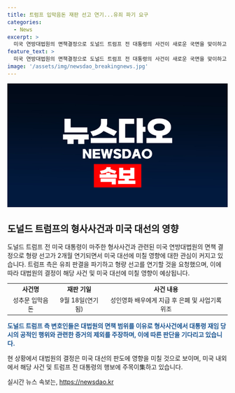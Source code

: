 ```yaml
---
title: 트럼프 입막음돈 재판 선고 연기...유죄 파기 요구
categories:
  - News
excerpt: >
  미국 연방대법원의 면책결정으로 도널드 트럼프 전 대통령의 사건이 새로운 국면을 맞이하고 있다. 입막음 돈 사건의 형량 선고가 2개월 연기된 가운데, 트럼프 측은 유죄 판결을 파기해야 한다는 주장을 내놓았다. 이에 대법원의 결정이 11월 미국 대선에도 영향을 미칠 것으로 예상된다. 현재 미시건주 그랜드래피즈에서 선거 캠페인을 이어가고 있는 트럼프 전 대통령은 형량 선고를 앞두고 있다. 
feature_text: >
  미국 연방대법원의 면책결정으로 도널드 트럼프 전 대통령의 사건이 새로운 국면을 맞이하고 있다. 입막음 돈 사건의 형량 선고가 2개월 연기된 가운데, 트럼프 측은 유죄 판결을 파기해야 한다는 주장을 내놓았다. 이에 대법원의 결정이 11월 미국 대선에도 영향을 미칠 것으로 예상된다. 현재 미시건주 그랜드래피즈에서 선거 캠페인을 이어가고 있는 트럼프 전 대통령은 형량 선고를 앞두고 있다. 
image: '/assets/img/newsdao_breakingnews.jpg'
---
```


<p><img src="/assets/img/newsdao_breakingnews.jpg" alt="ontimetimes 속보" /></p>

<h2 data-ke-size="size26">도널드 트럼프의 형사사건과 미국 대선의 영향</h2>

<p data-ke-size="size16">도널드 트럼프 전 미국 대통령이 마주한 형사사건과 관련된 미국 연방대법원의 면책 결정으로 형량 선고가 2개월 연기되면서 미국 대선에 미칠 영향에 대한 관심이 커지고 있습니다. 트럼프 측은 유죄 판결을 파기하고 형량 선고를 연기할 것을 요청했으며, 이에 따라 대법원의 결정이 해당 사건 및 미국 대선에 미칠 영향이 예상됩니다.</p>

<table>
  <tr>
    <td style="text-align: center; height: 17px;"><b>사건명</b></td>
    <td style="text-align: center; height: 17px;"><b>재판 기일</b></td>
    <td style="text-align: center; height: 17px;"><b>사건 내용</b></td>
  </tr>
  <tr>
    <td style="text-align: center; height: 17px;">성추문 입막음 돈</td>
    <td style="text-align: center; height: 17px;">9월 18일(연기됨)</td>
    <td style="text-align: center; height: 17px;">성인영화 배우에게 지급 후 은폐 및 사업기록 위조</td>
  </tr>
</table>

<p><b><span style="color: #1a5490;">도널드 트럼프 측 변호인들은 대법원의 면책 범위를 이유로 형사사건에서 대통령 재임 당시의 공적인 행위와 관련한 증거의 제외를 주장하며, 이에 따른 판단을 기다리고 있습니다.</span></b></p>

<p data-ke-size="size16">현 상황에서 대법원의 결정은 미국 대선의 판도에 영향을 미칠 것으로 보이며, 미국 내외에서 해당 사건 및 트럼프 전 대통령의 행보에 주목이集하고 있습니다.</p>
실시간 뉴스 속보는, <a href="https://newsdao.kr" rel="dofollow">https://newsdao.kr</a>


